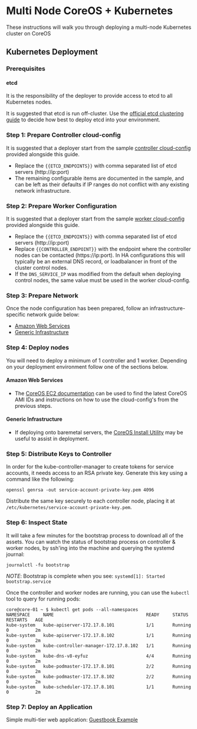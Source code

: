 # Multi Node CoreOS + Kubernetes

These instructions will walk you through deploying a multi-node Kubernetes cluster on CoreOS

## Kubernetes Deployment

### Prerequisites

#### etcd

It is the responsibility of the deployer to provide access to etcd to all Kubernetes nodes.

It is suggested that etcd is run off-cluster.
Use the [official etcd clustering guide](https://coreos.com/etcd/docs/latest/clustering.html) to decide how best to deploy etcd into your environment.

### Step 1: Prepare Controller cloud-config

It is suggested that a deployer start from the sample [controller cloud-config](generic/controller-cloud-config.yaml) provided alongside this guide.

* Replace the `{{ETCD_ENDPOINTS}}` with comma separated list of etcd servers (http://ip:port)
* The remaining configurable items are documented in the sample, and can be left as their defaults if IP ranges do not conflict with any existing network infrastructure.

### Step 2: Prepare Worker Configuration

It is suggested that a deployer start from the sample [worker cloud-config](generic/worker-cloud-config.yaml) provided alongside this guide.

* Replace the `{{ETCD_ENDPOINTS}}` with comma separated list of etcd servers (http://ip:port)
* Replace `{{CONTROLLER_ENDPOINT}}` with the endpoint where the controller nodes can be contacted (https://ip:port). In HA configurations this will typically be an external DNS record, or loadbalancer in front of the cluster control nodes.
* If the `DNS_SERVICE_IP` was modified from the default when deploying control nodes, the same value must be used in the worker cloud-config.

### Step 3: Prepare Network

Once the node configuration has been prepared, follow an infrastructure-specific network guide below:

* [Amazon Web Services](aws-network.md)
* [Generic Infrastructure](generic-network.md)

### Step 4: Deploy nodes

You will need to deploy a minimum of 1 controller and 1 worker. Depending on your deployment environment follow one of the sections below.

#### Amazon Web Services

* The [CoreOS EC2 documentation](https://coreos.com/os/docs/latest/booting-on-ec2.html) can be used to find the latest CoreOS AMI IDs and instructions on how to use the cloud-config's from the previous steps.

#### Generic Infrastructure

* If deploying onto baremetal servers, the [CoreOS Install Utility](https://coreos.com/os/docs/latest/installing-to-disk.html) may be useful to assist in deployment.

### Step 5: Distribute Keys to Controller

In order for the kube-controller-manager to create tokens for service accounts, it needs access to an RSA private key.
Generate this key using a command like the following:

```
openssl genrsa -out service-account-private-key.pem 4096
```

Distribute the same key securely to each controller node, placing it at `/etc/kubernetes/service-account-private-key.pem`.

### Step 6: Inspect State

It will take a few minutes for the bootstrap process to download all of the assets. You can watch the status of bootstrap process on controller & worker nodes, by ssh'ing into the machine and querying the systemd journal:

```
journalctl -fu bootstrap
```

*NOTE*: Bootstrap is complete when you see: `systemd[1]: Started bootstrap.service`

Once the controller and worker nodes are running, you can use the `kubectl` tool to query for running pods:

```
core@core-01 ~ $ kubectl get pods --all-namespaces
NAMESPACE     NAME                                   READY     STATUS    RESTARTS   AGE
kube-system   kube-apiserver-172.17.8.101            1/1       Running   0          2m
kube-system   kube-apiserver-172.17.8.102            1/1       Running   0          2m
kube-system   kube-controller-manager-172.17.8.102   1/1       Running   0          2m
kube-system   kube-dns-v8-eyfuz                      4/4       Running   0          2m
kube-system   kube-podmaster-172.17.8.101            2/2       Running   0          2m
kube-system   kube-podmaster-172.17.8.102            2/2       Running   0          2m
kube-system   kube-scheduler-172.17.8.101            1/1       Running   0          2m
```

### Step 7: Deploy an Application

Simple multi-tier web application: [Guestbook Example](http://kubernetes.io/v1.0/examples/guestbook-go/README.html)

